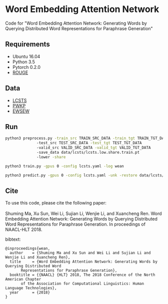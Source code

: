 # Word Embedding Attention Network
Code for "Word Embedding Attention Network: Generating Words by Querying Distributed Word Representations for Paraphrase Generation"
## Requirements
* Ubuntu 16.04
* Python 3.5
* Pytorch 0.2.0
* [ROUGE](http://research.microsoft.com/~cyl/download/ROUGE-1.5.5.tgz)
## Data
* [LCSTS](http://icrc.hitsz.edu.cn/Article/show/139.html)
* [PWKP](https://github.com/XingxingZhang/dress)
* [EWSEW](https://github.com/senisioi/NeuralTextSimplification)
## Run
```bash
python3 preprocess.py -train_src TRAIN_SRC_DATA -train_tgt TRAIN_TGT_DATA
		      -test_src TEST_SRC_DATA -test_tgt TEST_TGT_DATA
		      -valid_src VALID_SRC_DATA -valid_tgt VALID_TGT_DATA
		      -save_data data/lcsts/lcsts.low.share.train.pt
		      -lower -share
```
```bash
python3 train.py -gpus 0 -config lcsts.yaml -log wean
```
```bash
python3 predict.py -gpus 0 -config lcsts.yaml -unk -restore data/lcsts/wean/best_rouge_checkpoint.pt
```
## Cite
To use this code, please cite the following paper:<br><br>
Shuming Ma, Xu Sun, Wei Li, Sujian Li, Wenjie Li, and Xuancheng Ren. 
Word Embedding Attention Network: Generating Words by Querying Distributed Word Representations for Paraphrase Generation. In proceedings of NAACL-HLT 2018.

bibtext:
```
@inproceedings{wean,
  author    = {Shuming Ma and Xu Sun and Wei Li and Sujian Li and Wenjie Li and Xuancheng Ren},
  title     = {Word Embedding Attention Network: Generating Words by Querying Distributed Word 
	   Representations for Paraphrase Generation},
  booktitle = {{NAACL} {HLT} 2018, The 2018 Conference of the North American Chapter
	   of the Association for Computational Linguistics: Human Language Technologies},
  year      = {2018}
}
```
